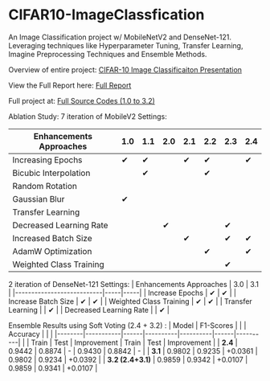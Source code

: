 # CIFAR10-ImageClassfication
An Image Classification project w/ MobileNetV2 and DenseNet-121. Leveraging techniques like Hyperparameter Tuning, Transfer Learning, Imagine Preprocessing Techniques and Ensemble Methods. 

Overview of entire project: [CIFAR-10 Image Classificaiton Presentation](https://www.canva.com/design/DAGDyqFWRIY/RAk4XL0xich_XI2wHAAWOg/edit?utm_content=DAGDyqFWRIY&utm_campaign=designshare&utm_medium=link2&utm_source=sharebutton)

View the Full Report here: [Full Report](https://docs.google.com/document/d/1GTMfviF-TvSTIBa5T1_in5LMp3R-I0pt0QUzbbgMQYE/edit?usp=drive_link)

Full project at: [Full Source Codes (1.0 to 3.2)](https://drive.google.com/drive/folders/1OLIl8K3Bo1wY9SUzBPyOX-0uuSmyeMsk?usp=sharing)

Ablation Study: 
7 iteration of MobileV2 Settings: 

| Enhancements Approaches     | 1.0 | 1.1 | 2.0 | 2.1 | 2.2 | 2.3 | 2.4 |
|-----------------------------|-----|-----|-----|-----|-----|-----|-----|
| Increasing Epochs           | ✔   | ✔   |     | ✔   | ✔   |     | ✔   |
| Bicubic Interpolation       |     | ✔   |     |     | ✔   |     |     |
| Random Rotation             |     |     |     |     |     |     |     |
| Gaussian Blur               | ✔   |     |     |     |     |     |     |
| Transfer Learning           |     |     |     |     |     |     |     |
| Decreased Learning Rate     |     |     | ✔   |     |     | ✔   |     |
| Increased Batch Size        |     |     |     | ✔   |     | ✔   | ✔   |
| AdamW Optimization          |     |     |     |     | ✔   |     | ✔   |
| Weighted Class Training     |     |     |     |     |     | ✔   |     |

2 iteration of DenseNet-121 Settings:
| Enhancements Approaches   | 3.0 | 3.1 |
|---------------------------|-----|-----|
| Increase Epochs           | ✔   | ✔   |
| Increase Batch Size       | ✔   | ✔   |
| Weighted Class Training   | ✔   | ✔   |
| Transfer Learning         |     | ✔   |
| Decreased Learning Rate   |     | ✔   |

Ensemble Results using Soft Voting (2.4 + 3.2) : 
| Model  | F1-Scores |      |          | Accuracy |      |          |
|--------|-----------|------|----------|----------|------|----------|
|        | Train     | Test | Improvement | Train  | Test | Improvement |
| **2.4**  | 0.9442    | 0.8874 | -        | 0.9430 | 0.8842 | -        |
| **3.1**  | 0.9802    | 0.9235 | +0.0361   | 0.9802 | 0.9234 | +0.0392   |
| **3.2 (2.4+3.1)** | 0.9859    | 0.9342 | +0.0107   | 0.9859 | 0.9341 | +0.0107   |




